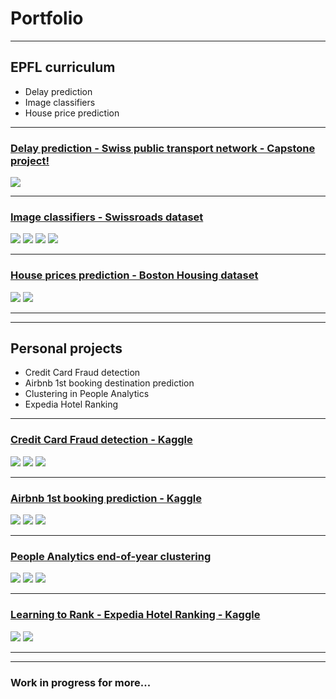 # Portfolio

---

## EPFL curriculum
* Delay prediction
* Image classifiers
* House price prediction

---
### [Delay prediction - Swiss public transport network - Capstone project!](/read_me_capstone.md)

<img src="images/Capstone - SBB delay prediction - GregoireLaurent.jpg?raw=true"/>

---
### [Image classifiers - Swissroads dataset](/read_me_img_class_epfl.md)

<img src="images/swissroads_examples.jpg?raw=true"/>
<img src="images/swissroads_results.jpg?raw=true"/>
<img src="images/swissroads_pca.jpg?raw=true"/> 
<img src="images/swissroads_dense_loss_accuracy.jpg?raw=true"/>

---
### [House prices prediction - Boston Housing dataset](/read_me_house_prices_epfl.md)
<img src="images/house_predict_results.jpg?raw=true"/>
<img src="images/house_predict_dea.jpg?raw=true"/>


---
---

## Personal projects
* Credit Card Fraud detection
* Airbnb 1st booking destination prediction
* Clustering in People Analytics
* Expedia Hotel Ranking

---

### [Credit Card Fraud detection - Kaggle](/read_me_cc_fraud.md)

<img src="images/cc_gridsearch_cv.jpg?raw=true"/>
<img src="images/cc_gridsearch_cv_results.jpg?raw=true"/>
<img src="images/cc_threshold.jpg?raw=true"/>

---

### [Airbnb 1st booking prediction - Kaggle](/read_me_airbnb.md)

<img src="images/airbnb_nulls_card.jpg?raw=true"/>
<img src="images/airbnb_age.jpg?raw=true"/>
<img src="images/airbnb_correlation.jpg?raw=true"/>

---

### [People Analytics end-of-year clustering](/read_me_people_analytics.md)

<img src="images/peopleanalytics_boxplots.jpg?raw=true"/>
<img src="images/peopleanalytics_correlation.jpg?raw=true"/>
<img src="images/peopleanalytics_scatter.jpg?raw=true"/>

---

### [Learning to Rank - Expedia Hotel Ranking - Kaggle](/read_me_hotel_ranking.md)

<img src="images/ranking_hcom.jpg?raw=true"/>
<img src="images/ranking_corr.jpg?raw=true"/>

---
---

### Work in progress for more...
